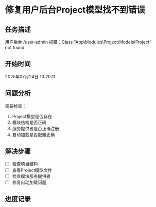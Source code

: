# 修复用户后台Project模型找不到错误

## 任务描述
用户后台 /user-admin 报错：Class "App\Modules\Project\Models\Project" not found

## 开始时间
2025年07月24日 10:20:11

## 问题分析
需要检查：
1. Project模型是否存在
2. 模块结构是否正确
3. 服务提供者是否正确注册
4. 自动加载是否配置正确

## 解决步骤
- [ ] 检查项目结构
- [ ] 查看Project模型文件
- [ ] 检查模块服务提供者
- [ ] 修复自动加载问题

## 进度记录

